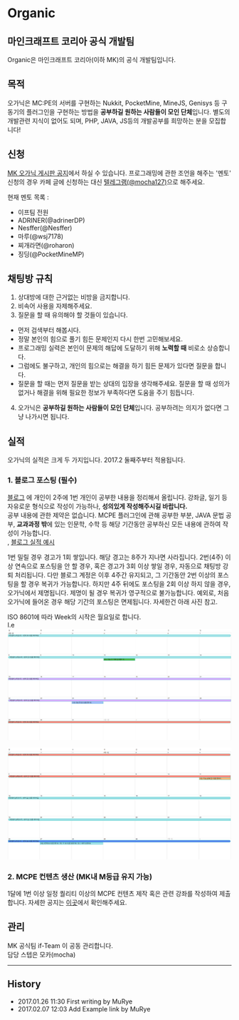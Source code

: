 # Organic
## 마인크래프트 코리아 공식 개발팀
Organic은 마인크래프트 코리아(이하 MK)의 공식 개발팀입니다.

## 목적
오가닉은 MC:PE의 서버를 구현하는 Nukkit, PocketMine, MineJS, Genisys 등 구동기의 플러그인을 구현하는 방법을 **공부하길 원하는 사람들이 모인 단체**입니다. 별도의 개발관련 지식이 없어도 되며, PHP, JAVA, JS등의 개발공부를 희망하는 분을 모집합니다!

## 신청
[MK 오가닉 게시판 공지](http://cafe.naver.com/minecraftpe/2576820)에서 하실 수 있습니다.
프로그래밍에 관한 조언을 해주는 '멘토' 신청의 경우 카페 글에 신청하는 대신 [텔레그램(@mocha127)](https://t.me/mocha127)으로 해주세요.

현재 멘토 목록 :
 - 이프팀 전원
 - ADRINER(@adrinerDP)
 - Nesffer(@Nesffer)
 - 마루(@wsj7178)
 - 찌개라면(@roharon)
 - 징딩(@PocketMineMP)
 
## 채팅방 규칙
1. 상대방에 대한 근거없는 비방을 금지합니다.
2. 비속어 사용을 자제해주세요.
3. 질문을 할 때 유의해야 할 것들이 있습니다.
 - 먼저 검색부터 해봅시다.
 - 정말 본인의 힘으로 풀기 힘든 문제인지 다시 한번 고민해보세요.
 - 프로그래밍 실력은 본인이 문제의 해답에 도달하기 위해 **노력할 때** 비로소 상승합니다.
 - 그럼에도 불구하고, 개인의 힘으로는 해결을 하기 힘든 문제가 있다면 질문을 합니다.
 - 질문을 할 때는 먼저 질문을 받는 상대의 입장을 생각해주세요. 질문을 할 때 성의가 없거나 해결을 위해 필요한 정보가 부족하다면 도움을 주기 힘듭니다.
4. 오가닉은 **공부하길 원하는 사람들이 모인 단체**입니다. 공부하려는 의지가 없다면 그냥 나가시면 됩니다.

## 실적
오가닉의 실적은 크게 두 가지입니다.
2017.2 둘째주부터 적용됩니다.
### 1. 블로그 포스팅 (필수)
[블로그](https://organic.murye.io) 에 개인이 2주에 1번 개인이 공부한 내용을 정리해서 올립니다. 강좌글, 일기 등 자유로운 형식으로 작성이 가능하나, **성의있게 작성해주시길 바랍니다.**<br>
공부 내용에 관한 제약은 없습니다. MCPE 플러그인에 관해 공부한 부분, JAVA 문법 공부, **교과과정 밖**에 있는 인문학, 수학 등 해당 기간동안 공부하신 모든 내용에 관하여 작성이 가능합니다.<br>,
[블로그 실적 예시](https://organic.murye.io/2017/02/06/organic-commentary-and-first/)

1번 밀릴 경우 경고가 1회 쌓입니다. 해당 경고는 8주가 지나면 사라집니다.
2번(4주) 이상 연속으로 포스팅을 안 할 경우, 혹은 경고가 3회 이상 쌓일 경우, 자동으로 채팅방 강퇴 처리됩니다. 다만 블로그 계정은 이후 4주간 유지되고, 그 기간동안 2번 이상의 포스팅을 할 경우 복귀가 가능합니다. 하지만 4주 뒤에도 포스팅을 2회 이상 하지 않을 경우, 오가닉에서 제명됩니다. 제명이 될 경우 복귀가 영구적으로 불가능합니다.
예외로, 처음 오가닉에 들어온 경우 해당 기간의 포스팅은 면제됩니다. 자세한건 아래 사진 참고.

ISO 8601에 따라 Week의 시작은 월요일로 합니다.<br>
I.e
![1](/1.png)

![2](/2.png)

### 2. MCPE 컨텐츠 생산 (MK내 M등급 유지 가능)
1달에 1번 이상 일정 퀄리티 이상의 MCPE 컨텐츠 제작 혹은 관련 강좌를 작성하여 제출합니다.
자세한 공지는 [이곳](http://cafe.naver.com/minecraftpe/2576832)에서 확인해주세요.

## 관리
MK 공식팀 if-Team 이 공동 관리합니다. <br>
담당 스텝은 모카(mocha)

---
## History
- 2017.01.26 11:30 First writing by MuRye
- 2017.02.07 12:03 Add Example link by MuRye
